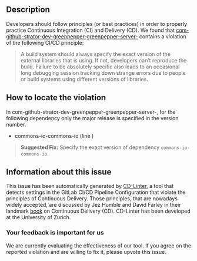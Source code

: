 
## Description
Developers should follow principles (or best practices) in order to properly practice Continuous Integration (CI) and Delivery (CD).
We found that [com-github-strator-dev-greenpepper-greenpepper-server-](https://gitlab.com/zoomonit/greenpepper/blob/master/.gitlab-ci.yml) contains a violation of the following CI/CD principle:

> A build system should always specify the exact version of the external libraries that is using.
If not, developers can’t reproduce the build. Failure to be absolutely specific also leads to an occasional long debugging session tracking down strange errors due to people or build systems using different versions of libraries.

## How to locate the violation

In com-github-strator-dev-greenpepper-greenpepper-server-, for the following dependency only the major release is specified in the version number.

* commons-io-commons-io (line )

> **Suggested Fix:** Specify the exact version of dependency `commons-io-commons-io`.

## Information about this issue

This issue has been automatically generated by [CD-Linter](https://gitlab.com/Jancso/configuration-analytics), a tool that detects settings in the GitLab CI/CD Pipeline Configuration that violate the principles of Continuous Delivery. Those principles, that are nowadays widely accepted, are discussed by Jez Humble and David Farley in their landmark [book](https://www.oreilly.com/library/view/continuous-delivery-reliable/9780321670250/) on Continuous Delivery (CD). CD-Linter has been developed at the University of Zurich.

### Your feedback is important for us
We are currently evaluating the effectiveness of our tool. If you agree on the reported violation and are willing to fix it, please upvote this issue.